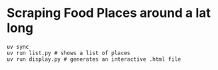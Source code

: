 # Scraping Food Places around a lat long

```
uv sync
uv run list.py # shows a list of places
uv run display.py # generates an interactive .html file
```